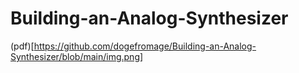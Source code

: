 # Building-an-Analog-Synthesizer

(pdf)[https://github.com/dogefromage/Building-an-Analog-Synthesizer/blob/main/img.png]
